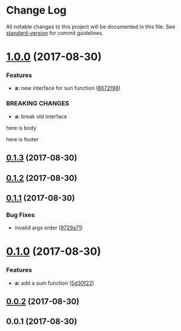 # Change Log

All notable changes to this project will be documented in this file. See [standard-version](https://github.com/conventional-changelog/standard-version) for commit guidelines.

<a name="1.0.0"></a>
# [1.0.0](https://github.com/alekzonder/test/compare/v0.1.3...v1.0.0) (2017-08-30)


### Features

* **a:** new interface for sun function ([8672f98](https://github.com/alekzonder/test/commit/8672f98))


### BREAKING CHANGES

* **a:** break old interface

here is body

here is footer



<a name="0.1.3"></a>
## [0.1.3](https://github.com/alekzonder/test/compare/v0.1.2...v0.1.3) (2017-08-30)



<a name="0.1.2"></a>
## [0.1.2](https://github.com/alekzonder/test/compare/v0.1.1...v0.1.2) (2017-08-30)



<a name="0.1.1"></a>
## [0.1.1](https://github.com/alekzonder/test/compare/v0.1.0...v0.1.1) (2017-08-30)


### Bug Fixes

* invalid args order ([9729a71](https://github.com/alekzonder/test/commit/9729a71))



<a name="0.1.0"></a>
# [0.1.0](https://github.com/alekzonder/test/compare/v0.0.2...v0.1.0) (2017-08-30)


### Features

* **a:** add a sum function ([5d30f22](https://github.com/alekzonder/test/commit/5d30f22))



<a name="0.0.2"></a>
## [0.0.2](https://github.com/alekzonder/test/compare/v0.0.1...v0.0.2) (2017-08-30)



<a name="0.0.1"></a>
## 0.0.1 (2017-08-30)
